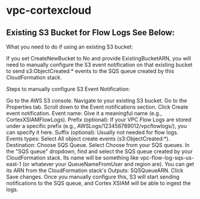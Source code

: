 # vpc-cortexcloud

## Existing S3 Bucket for Flow Logs See Below:
What you need to do if using an existing S3 bucket:

If you set CreateNewBucket to No and provide ExistingBucketARN, you will need to manually configure the S3 event notification on that existing bucket to send s3:ObjectCreated:* events to the SQS queue created by this CloudFormation stack.

Steps to manually configure S3 Event Notification:

Go to the AWS S3 console.
Navigate to your existing S3 bucket.
Go to the Properties tab.
Scroll down to the Event notifications section.
Click Create event notification.
Event name: Give it a meaningful name (e.g., CortexXSIAMFlowLogs).
Prefix (optional): If your VPC Flow Logs are stored under a specific prefix (e.g., AWSLogs/123456789012/vpcflowlogs/), you can specify it here.
Suffix (optional): Usually not needed for flow logs.
Events types: Select All object create events (s3:ObjectCreated:*).
Destination:
Choose SQS Queue.
Select Choose from your SQS queues.
In the "SQS queue" dropdown, find and select the SQS queue created by your CloudFormation stack. Its name will be something like vpc-flow-log-sqs-us-east-1 (or whatever your QueueNameFromUser and region are). You can get its ARN from the CloudFormation stack's Outputs: SQSQueueARN.
Click Save changes.
Once you manually configure this, S3 will start sending notifications to the SQS queue, and Cortex XSIAM will be able to ingest the logs.

